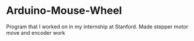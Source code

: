 # Arduino-Mouse-Wheel
Program that I worked on in my internship at Stanford. Made stepper motor move and encoder work
